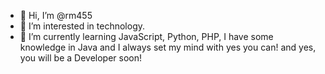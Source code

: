 - 👋 Hi, I’m @rm455
- 👀 I’m interested in technology.
- 🌱 I’m currently learning JavaScript, Python, PHP, I have some knowledge in Java and I always set my mind with yes you can! and yes, you will be a Developer soon!


<!---
rm455/rm455 is a ✨ special ✨ repository because its `README.md` (this file) appears on your GitHub profile.
You can click the Preview link to take a look at your changes.
--->
